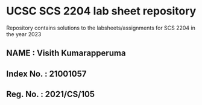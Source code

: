 # UCSC SCS 2204 lab sheet repository

Repository contains solutions to the labsheets/assignments for SCS 2204 in the year 2023

## NAME : Visith Kumarapperuma
## Index No. : 21001057
## Reg. No. : 2021/CS/105
